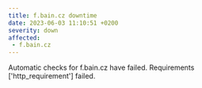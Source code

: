 ```yaml
---
title: f.bain.cz downtime
date: 2023-06-03 11:10:51 +0200
severity: down
affected:
 - f.bain.cz
---
```

Automatic checks for f.bain.cz have failed. Requirements ['http_requirement'] failed.
